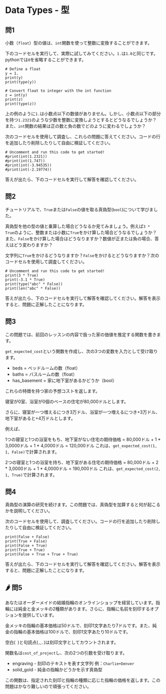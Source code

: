 # Data Types - 型

## 問1
小数（`float`）型の値は、`int`関数を使って整数に変換することができます。

下のコードセルを実行して、実際に試してみてください。`1.`は`1.0`と同じです。pythonでは`0`を省略することができます。

```
# Define a float
y = 1.
print(y)
print(type(y))

# Convert float to integer with the int function
z = int(y)
print(z)
print(type(z))
```

上の例のように`1.`は小数点以下の数値がありません。しかし、小数点以下の部分を持つ`1.2321`のような少数を整数に変換しようとするとどうなるでしょうか？また、`int`関数の結果は正の数と負の数でどのように変わるでしょうか？

次のコードセルを使用して調査し、これらの問題に答えてください。コードの行を追加したり削除したりして自由に検証してください。

```
# Uncomment and run this code to get started!
#print(int(1.2321))
#print(int(1.747))
#print(int(-3.94535))
#print(int(-2.19774))
```

答えが出たら、下のコードセルを実行して解答を確認してください。

## 問2
チュートリアルで、`True`または`False`の値を取る真偽型(`bool`)について学びました。

真偽型を他の型の値と乗算した場合どうなるか見てみましょう。例えば`3 * True`のように、整数または小数に`True`をかけ算した場合どうなるでしょうか？また、`False`をかけ算した場合はどうなりますか？数値が正または負の場合、答えはどう変わりますか？

文字列に`True`をかけるどうなりますか？`False`をかけるとどうなりますか？次のコードセルを使用して調査してください。

```
# Uncomment and run this code to get started!
print(3 * True)
print(-3.1 * True)
print(type("abc" * False))
print(len("abc" * False))
```

答えが出たら、下のコードセルを実行して解答を確認してください。解答を表示すると、問題に正解したことになります。

## 問3
この問題では、前回のレッスンの内容で扱った家の価値を推定する関数を書きます。

`get_expected_cost`という関数を作成し、次の3つの変数を入力として受け取ります。

- beds = ベッドルームの数（float）
- baths = バスルームの数（float）
- has_basement = 家に地下室があるかどうか（bool）

これらの特徴を持つ家の予想コストを返します。

寝室が0室、浴室が0個のベースの住宅が80,000ドルとします。

さらに、寝室が一つ増えるにつき3万ドル、浴室が一つ増えるにつき+3万ドル、地下室があると+4万ドルとします。

例えば、

1つの寝室と1つの浴室をもち、地下室がない住宅の期待価格 = 80,000ドル + 1 * 3,0000ドル + 1 * 4,0000ドル = 120,000ドル
これは、`get_expected_cost(1, 1, False)`で計算されます。

2つの寝室と1つの浴室を持ち、地下室がある住宅の期待価格 = 80,000ドル + 2 * 3,0000ドル + 1 * 4,0000ドル = 190,000ドル
これは、`get_expected_cost(2, 1, True)`で計算されます。


## 問4

真偽型の演算の研究を続けます。この問題では、真偽型を加算すると何が起こるかを説明してください。

次のコードセルを使用して、調査してください。コードの行を追加したり削除したりして自由に検証してください。

```
print(False + False)
print(True + False)
print(False + True)
print(True + True)
print(False + True + True + True)
```

答えが出たら、下のコードセルを実行して解答を確認してください。解答を表示すると、問題に正解したことになります。

## 🌶️ 問5

あなたはオーダーメイドの結婚指輪のオンラインショップを経営しています。指輪には純金と金メッキの2種類があります。さらに、指輪に名前を刻印するオプションを提供しています。

金メッキの指輪の基本価格は50ドルで、刻印1文字あたり7ドルです。また、純金の指輪の基本価格は100ドルで、刻印1文字あたり10ドルです。

空白(` `)と句読点(`,`,`.`)は刻印文字としてカウントされます。

関数名は`cost_of_project`し、次の2つの引数を受け取ります。

- engraving - 刻印のテキストを表す文字列 例：`Charlie+Denver`
- solid_gold - 純金の指輪かどうかを示す真偽型

この関数は、指定された刻印と指輪の種類に応じた指輪の価格を返します。この問題はかなり難しいので頑張ってください。
